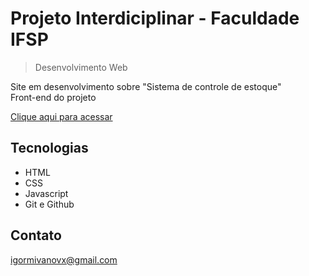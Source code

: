 # Projeto Interdiciplinar - Faculdade IFSP

<!-- ![priview](./.github/preview.png) -->

> Desenvolvimento Web

Site em desenvolvimento sobre "Sistema de controle de estoque" <br>Front-end do projeto

[Clique aqui para acessar](https://igormivanov.github.io/Projeto-faculdade/)

## Tecnologias 

- HTML
- CSS
- Javascript
- Git e Github

<!-- ## Considerações -->

## Contato 

igormivanovx@gmail.com

